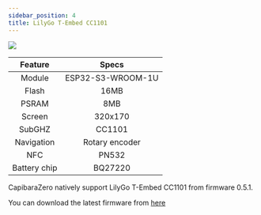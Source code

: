 ```yaml
---
sidebar_position: 4
title: LilyGo T-Embed CC1101
---
```


<img src="/img/boards/lilygo_t_embed_cc1101.png" />

| Feature | Specs |
|:-------:|:----------------------------------------------------------------:|
|    Module  | ESP32-S3-WROOM-1U |
|    Flash   |        16MB       |
|    PSRAM   |        8MB        |
|   Screen   |      320x170      |
|   SubGHZ   |       CC1101      |
| Navigation |   Rotary encoder  |
|    NFC     |       PN532       |
| Battery chip | BQ27220 |

CapibaraZero natively support LilyGo T-Embed CC1101 from firmware 0.5.1.

You can download the latest firmware from [here](https://github.com/CapibaraZero/fw/releases)

